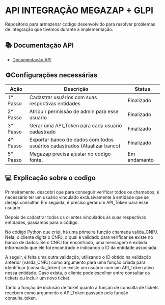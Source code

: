 
# API INTEGRAÇÃO MEGAZAP + GLPI

Repositório para armazenar codigo desenvolvido para resolver problemas de integração que tivemos durante a implementação.

## 📚 Documentação API
- [Documentação API](http://54.207.73.132/glpi)




## ⚙️Configurações necessárias
| Ação | Descrição | Status |
|------|-----------| ------ |
|1° Passo | Cadastrar usuários com suas respectivas entidades | Finalizado |
|2° Passo | Atribuir permissão de admin para esse usuario | Finalizado |
|3° Passo | Gerar uma API_Token para cada usuário cadastrado | Finalizado |
|4° Passo | Exportar banco de dados com todos usuários cadastrados (Atualizar banco)| Finalizado|
|5° Passo | Megazap precisa ajustar no codigo fonte.| Em andamento |

## 💻 Explicação sobre o codigo

Primeiramente, descobri que para conseguir verificar todos os chamados, é necessário ter um usuário vinculado exclusivamente à entidade que se deseja consultar. Em seguida, é preciso gerar um API_Token para esse usuário.

Depois de cadastrar todos os clientes vinculados às suas respectivas entidades, passamos para o código.

No código Python que criei, há uma primeira função chamada valida_CNPJ. Nela, o cliente digita o CNPJ, o qual é validado para verificar se existe no banco de dados. Se o CNPJ for encontrado, uma mensagem é exibida informando que ele foi encontrado e indicando o ID da entidade associada.

A seguir, é feita uma outra validação, utilizando o ID obtido na validação anterior (valida_CNPJ) como argumento para uma função criada para identificar (consulta_token) se existe um usuário com um API_Token ativo nessa entidade. Caso exista, o cliente pode escolher entre consultar os tickets ou incluir um novo ticket.

Tanto a função de inclusão de ticket quanto a função de consulta de tickets recebem como argumento o API_Token passado pela função consulta_token.

